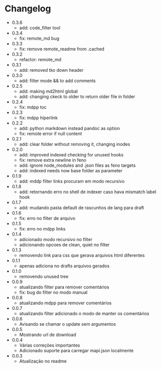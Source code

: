 # Changelog

- 0.3.6
  - add: code_filter tool
- 0.3.4
  - fix: remote_md bug
- 0.3.3
  - fix: remove remote_readme from .cached
- 0.3.2
  - refactor: remote_md
- 0.3.1
  - add: removed tko down header
- 0.3.0
  - add: filter mode && to add comments
- 0.2.5
  - add: making md2html global
  - add: changing ckeck to older to return older file in folder
- 0.2.4
  - fix: mdpp toc
- 0.2.3
  - fix: mdpp hiperlink
- 0.2.2
  - add: python markdown instead pandoc as option
  - fix: remote error if null content
- 0.2.1
  - add: clear folder without removing it, changing inodes
- 0.2.0
  - add: improved indexed checking for unused hooks
  - fix: remove extra newline in feno
  - add: ignore node_modules and .json files as feno targets
  - add: indexed needs now base folder as parameter
- 0.1.9
  - add: mddp filter links procuram em modo recursivo
- 0.1.8
  - add: retornando erro no shell de indexer caso hava mismatch label hook
- 0.1.7
  - add: mudando pasta default de rascunhos de lang para draft
- 0.1.6
  - fix: erro no filter de arquivo
- 0.1.5
  - fix: erro no mdpp links
- 0.1.4
  - adicionado modo recursivo no filter
  - adicionando opcoes de clean, quiet no filter
- 0.1.3
  - removendo link para css que gerava arquivos html diferentes
- 0.1.1
  - apenas adiciona no drafts arquivos gerados
- 0.1.0
  - removendo unused tree
- 0.0.9
  - atualizando filter para remover comentários
  - fix: bug do filter no modo manual
- 0.0.8
  - atualizando mdpp para remover comentários
- 0.0.7
  - atualizando filter adicionado o modo de manter os comentários
- 0.0.6
  - Avisando se chamar o update sem argumentos
- 0.0.5
  - Mostrando url de download
- 0.0.4
  - Várias correções importantes
  - Adicionado suporte para carregar mapi.json localmente
- 0.0.3
  - Atualização no readme
